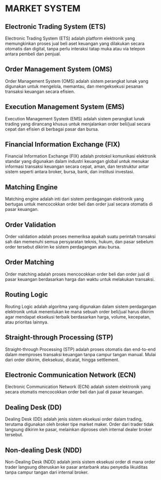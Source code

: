 # MARKET SYSTEM

## Electronic Trading System (ETS)

Electronic Trading System (ETS) adalah platform elektronik yang memungkinkan proses jual beli aset keuangan yang dilakukan secara otomatis dan digital, tanpa perlu interaksi tatap muka atau via telepon antara pembeli dan penjual.

## Order Management System (OMS)

Order Management System (OMS) adalah sistem perangkat lunak yang digunakan untuk mengelola, memantau, dan mengeksekusi pesanan transaksi keuangan secara efisien.

## Execution Management System (EMS)

Execution Management System (EMS) adalah sistem perangkat lunak trading yang dirancang khusus untuk menjalankan order beli/jual secara cepat dan efisien di berbagai pasar dan bursa.

## Financial Information Exchange (FIX)

Financial Information Exchange (FIX) adalah protokol komunikasi elektronik standar yang digunakan dalam industri keuangan global untuk menukar informasi transaksi keuangan secara cepat, aman, dan terstruktur antar sistem seperti antara broker, bursa, bank, dan institusi investasi.

## Matching Engine

Matching engine adalah inti dari sistem perdagangan elektronik yang bertugas untuk mencocokkan order beli dan order jual secara otomatis di pasar keuangan.

## Order Validation

Order validation adalah proses memeriksa apakah suatu perintah transaksi sah dan memenuhi semua persyaratan teknis, hukum, dan pasar sebelum order tersebut dikirim ke sistem perdagangan atau bursa.

## Order Matching

Order matching adalah proses mencocokkan order beli dan order jual di pasar keuangan berdasarkan harga dan waktu untuk melakukan transaksi.

## Routing Logic

Routing Logic adalah algoritma yang digunakan dalam sistem perdagangan elektronik untuk menentukan ke mana sebuah order beli/jual harus dikirim agar mendapat eksekusi terbaik berdasarkan harga, volume, kecepatan, atau prioritas lainnya.

## Straight-through Processing (STP)

Straight-through Processing (STP) adalah proses otomatis dan end-to-end dalam memproses transaksi keuangan tanpa campur tangan manual. Mulai dari order dikirim, dieksekusi, dicatat, hingga settlement.

## Electronic Communication Network (ECN)

Electronic Communication Network (ECN) adalah sistem elektronik yang secara otomatis mencocokkan order beli dan jual di pasar keuangan.

## Dealing Desk (DD)

Dealing Desk (DD) adalah jenis sistem eksekusi order dalam trading, terutama digunakan oleh broker tipe market maker. Order dari trader tidak langsung dikirim ke pasar, melainkan diproses oleh internal dealer broker tersebut.

## Non-dealing Desk (NDD)

Non-Dealing Desk (NDD) adalah jenis sistem eksekusi order di mana order trader langsung diteruskan ke pasar antarbank atau penyedia likuiditas tanpa campur tangan dari internal broker.